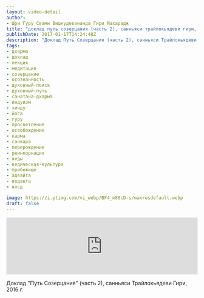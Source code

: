 ```yaml
---
layout: video-detail
author:
- Шри Гуру Свами Вишнудевананда Гири Махарадж
title: "доклад путь созерцания (часть 2), санньяси трайлокьядеви гири, 2016 г"
publishDate: 2017-01-17T14:24:48Z
description: "Доклад Путь Созерцания (часть 2), санньяси Трайлокьядеви Гири, 2016 г."
tags: 
- дхарма
- доклад
- лекция
- медитация
- созерцание
- осознанность
- духовный-поиск
- духовный-путь
- санатана-дхарма
- индуизм
- хинду
- йога
- гуру
- просветление
- освобождение
- карма
- санвара
- перерождение
- реинкорнация
- веды
- ведическая-культура
- прибежище
- адвайта
- веданта
- восд

image: https://i.ytimg.com/vi_webp/BF4_m80cD-s/maxresdefault.webp
draft: false
---
```


<iframe width="100%" src="https://www.youtube.com/embed/BF4_m80cD-s" frameborder="0" allowfullscreen=""></iframe> 

 Доклад "Путь Созерцания" (часть 2), санньяси Трайлокьядеви Гири, 2016 г.

  

 